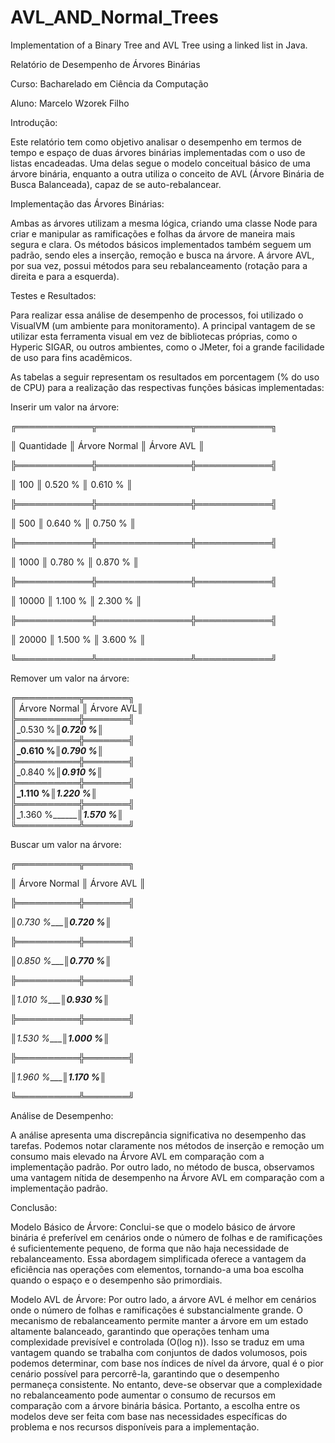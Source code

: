 # AVL_AND_Normal_Trees
Implementation of a Binary Tree and AVL Tree using a linked list in Java.

Relatório de Desempenho de Árvores Binárias

Curso: Bacharelado em Ciência da Computação

Aluno: Marcelo Wzorek Filho

Introdução:

Este relatório tem como objetivo analisar o desempenho em termos de tempo e espaço de duas árvores binárias implementadas 
com o uso de listas encadeadas. Uma delas segue o modelo conceitual básico de uma árvore binária, enquanto a outra utiliza 
o conceito de AVL (Árvore Binária de Busca Balanceada), capaz de se auto-rebalancear.

Implementação das Árvores Binárias:

Ambas as árvores utilizam a mesma lógica, criando uma classe Node para criar e manipular as ramificações e folhas da árvore 
de maneira mais segura e clara. Os métodos básicos implementados também seguem um padrão, sendo eles a inserção, remoção e 
busca na árvore. A árvore AVL, por sua vez, possui métodos para seu rebalanceamento (rotação para a direita e para a esquerda).

Testes e Resultados:

Para realizar essa análise de desempenho de processos, foi utilizado o VisualVM (um ambiente para monitoramento). A principal 
vantagem de se utilizar esta ferramenta visual em vez de bibliotecas próprias, como o Hyperic SIGAR, ou outros ambientes, como o JMeter, 
foi a grande facilidade de uso para fins acadêmicos.

As tabelas a seguir representam os resultados em porcentagem (% do uso de CPU) para a realização das respectivas funções básicas implementadas:

Inserir um valor na árvore:                                                            

╔════════════╦═══════════════╦════════════╗                                     

║ Quantidade ║ Árvore Normal ║ Árvore AVL ║                                    

╠════════════╬═══════════════╬════════════╣                                   

║ 100        ║ 0.520 %       ║ 0.610 %    ║                                    

╠════════════╬═══════════════╬════════════╣                                    

║ 500        ║ 0.640 %       ║ 0.750 %    ║                                     

╠════════════╬═══════════════╬════════════╣                                     

║ 1000       ║ 0.780 %       ║ 0.870 %    ║                                     

╠════════════╬═══════════════╬════════════╣                                     

║ 10000      ║ 1.100 %       ║ 2.300 %    ║                                     

╠════════════╬═══════════════╬════════════╣                                     

║ 20000      ║ 1.500 %       ║ 3.600 %    ║                                     

╚════════════╩═══════════════╩════════════╝                      

Remover um valor na árvore:

╔══════════╦═══════╗                                                                                  
║ Árvore Normal ║ Árvore AVL║                                                                                  
╠══════════╬═══════╣                                                                                   
║_0.530 %________║_0.720 %___║                                                                                  
╠══════════╬═══════╣                                                                                  
║_0.610 %________║_0.790 %___║                                                                                 
╠══════════╬═══════╣                                                                                  
║_0.840 %________║_0.910 %___║                                                                                 
╠══════════╬═══════╣                                                                                  
║_1.110 %________║_1.220 %___║                                                                                 
╠══════════╬═══════╣                                                                                  
║_1.360 %________║_1.570 %___║                                                                                 
╚══════════╩═══════╝                                                                                 

Buscar um valor na árvore:

╔══════════╦═══════╗                                                                                 

║ Árvore Normal ║ Árvore AVL ║                                                                                 

╠══════════╬═══════╣                                                                                 

║_0.730 %_______║_0.720 %____║                                                                                 

╠══════════╬═══════╣                                                                                 

║_0.850 %_______║_0.770 %____║                                                                                 

╠══════════╬═══════╣                                                                                 

║_1.010 %_______║_0.930 %____║                                                                                 

╠══════════╬═══════╣                                                                                 

║_1.530 %_______║_1.000 %____║                                                                                 

╠══════════╬═══════╣                                                                                 

║_1.960 %_______║_1.170 %____║                                                                                 

╚══════════╩═══════╝                                                                                 


Análise de Desempenho:

A análise apresenta uma discrepância significativa no desempenho das tarefas. Podemos notar claramente nos métodos de inserção 
e remoção um consumo mais elevado na Árvore AVL em comparação com a implementação padrão. Por outro lado, no método de busca, 
observamos uma vantagem nítida de desempenho na Árvore AVL em comparação com a implementação padrão.

Conclusão:

Modelo Básico de Árvore:
Conclui-se que o modelo básico de árvore binária é preferível em cenários onde o número de folhas e de ramificações 
é suficientemente pequeno, de forma que não haja necessidade de rebalanceamento. Essa abordagem simplificada oferece a vantagem 
da eficiência nas operações com elementos, tornando-a uma boa escolha quando o espaço e o desempenho são primordiais.

Modelo AVL de Árvore:
Por outro lado, a árvore AVL é melhor em cenários onde o número de folhas e ramificações é substancialmente grande. 
O mecanismo de rebalanceamento permite manter a árvore em um estado altamente balanceado, garantindo que operações 
tenham uma complexidade previsível e controlada (O(log n)). Isso se traduz em uma vantagem quando se trabalha com conjuntos de 
dados volumosos, pois podemos determinar, com base nos índices de nível da árvore, qual é o pior cenário possível para percorrê-la, 
garantindo que o desempenho permaneça consistente. No entanto, deve-se observar que a complexidade no rebalanceamento pode aumentar 
o consumo de recursos em comparação com a árvore binária básica. Portanto, a escolha entre os modelos deve ser feita com base nas 
necessidades específicas do problema e nos recursos disponíveis para a implementação.


